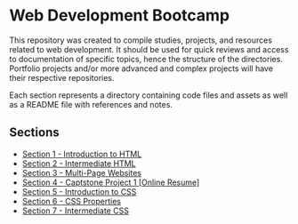 # Web Development Bootcamp

This repository was created to compile studies, projects, and resources related to web development. It should be used for quick reviews and access to documentation of specific topics, hence the structure of the directories. Portfolio projects and/or more advanced and complex projects will have their respective repositories.

Each section represents a directory containing code files and assets as well as a README file with references and notes.

## Sections

- [Section 1 - Introduction to HTML](./1%20Introduction%20to%20HTML/)
- [Section 2 - Intermediate HTML](./2%20Intermediate%20HTML/)
- [Section 3 - Multi-Page Websites](./3%20Multi-Page%20Websites/)
- [Section 4 - Captstone Project 1 [Online Resume]](./4%20Capstone%20Project%201%20[Online%20Resume]/)
- [Section 5 - Introduction to CSS](./5%20Introduction%20to%20CSS/)
- [Section 6 - CSS Properties](./6%20CSS%20Properties)
- [Section 7 - Intermediate CSS](./7%20Intermediate%20CSS%20[CSS%20Flag]/)